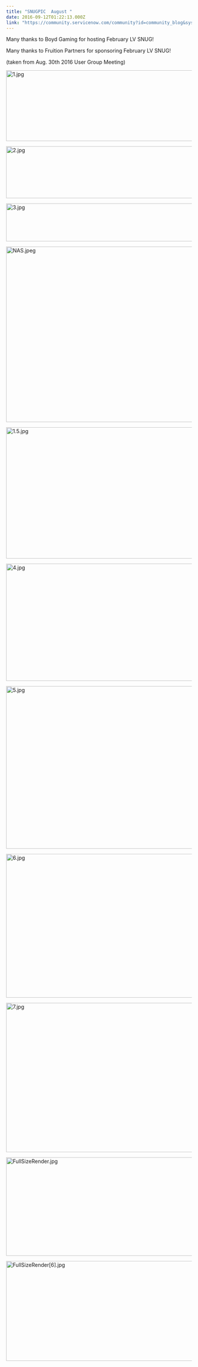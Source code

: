 ```yaml
---
title: "SNUGPIC  August "
date: 2016-09-12T01:22:13.000Z
link: "https://community.servicenow.com/community?id=community_blog&sys_id=956daa29dbd0dbc01dcaf3231f9619ca"
---
```

<p>Many thanks to Boyd Gaming for hosting February LV SNUG!</p><p>Many thanks to Fruition Partners for sponsoring February LV SNUG!</p><p>(taken from Aug. 30th 2016 User Group Meeting)</p><p></p><p><img   alt="1.jpg" class="image-1 jive-image" src="83a9844edb981344e9737a9e0f96197e.iix" style="width: 620px; height: 192px;"/></p><p><img   alt="2.jpg" class="image-2 jive-image" src="29c36f31db941704ed6af3231f961978.iix" style="width: 620px; height: 141px;"/></p><p><img   alt="3.jpg" class="image-3 jive-image" src="58a8c58edb541b04ed6af3231f96199a.iix" style="width: 620px; height: 103px;"/></p><p><img  alt="NAS.jpeg" class="image-11 jive-image" src="eb3581cedb149f048c8ef4621f96199f.iix" style="width: 620px; height: 476px;"/></p><p><img   alt="1.5.jpg" class="image-4 jive-image" src="99d5e44edb905f048c8ef4621f96199f.iix" style="width: 620px; height: 356px;"/></p><p><img   alt="4.jpg" class="image-5 jive-image" src="b3c58c82db5c5fc068c1fb651f961963.iix" style="width: 620px; height: 318px;"/></p><p><img   alt="5.jpg" class="image-6 jive-image" src="4903af71dbd093041dcaf3231f9619b8.iix" style="width: 620px; height: 441px;"/></p><p><img   alt="6.jpg" class="image-7 jive-image" src="13e70d06dbd897041dcaf3231f961902.iix" style="width: 620px; height: 390px;"/></p><p><img   alt="7.jpg" class="image-8 jive-image" src="ede3a482db90dfc03eb27a9e0f961960.iix" style="width: 620px; height: 405px;"/></p><p><img   alt="FullSizeRender.jpg" class="image-9 jive-image" src="30158c8adb1c5fc068c1fb651f96198e.iix" style="width: 620px; height: 267px;"/></p><p><img   alt="FullSizeRender[6].jpg" class="image-10 jive-image" src="2e52ebb1db141fc03eb27a9e0f961949.iix" style="width: 620px; height: 271px;"/></p>